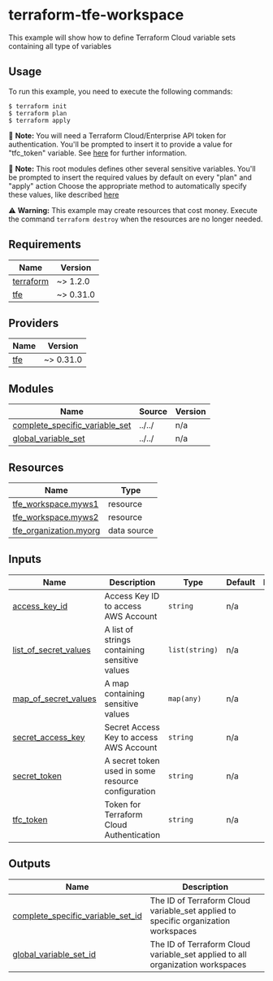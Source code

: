 # terraform-tfe-workspace

This example will show how to define Terraform Cloud variable sets containing all type of variables

## Usage

To run this example, you need to execute the following commands:

```shell
$ terraform init
$ terraform plan
$ terraform apply
```

:memo: **Note:** You will need a Terraform Cloud/Enterprise API token for authentication.
You'll be prompted to insert it to provide a value for "tfc_token" variable.
See [here](https://www.terraform.io/cloud-docs/users-teams-organizations/api-tokens)
for further information.

:memo: **Note:** This root modules defines other several sensitive variables.
You'll be prompted to insert the required values by default on every "plan" and "apply" action
Choose the appropriate method to automatically specify these values, like described [here](https://www.terraform.io/language/values/variables#assigning-values-to-root-module-variables)

:warning: **Warning:** This example may create resources that cost money. Execute the command
`terraform destroy` when the resources are no longer needed.

<!-- BEGINNING OF PRE-COMMIT-TERRAFORM DOCS HOOK -->
## Requirements

| Name | Version |
|------|---------|
| <a name="requirement_terraform"></a> [terraform](#requirement\_terraform) | ~> 1.2.0 |
| <a name="requirement_tfe"></a> [tfe](#requirement\_tfe) | ~> 0.31.0 |

## Providers

| Name | Version |
|------|---------|
| <a name="provider_tfe"></a> [tfe](#provider\_tfe) | ~> 0.31.0 |

## Modules

| Name | Source | Version |
|------|--------|---------|
| <a name="module_complete_specific_variable_set"></a> [complete\_specific\_variable\_set](#module\_complete\_specific\_variable\_set) | ../../ | n/a |
| <a name="module_global_variable_set"></a> [global\_variable\_set](#module\_global\_variable\_set) | ../../ | n/a |

## Resources

| Name | Type |
|------|------|
| [tfe_workspace.myws1](https://registry.terraform.io/providers/hashicorp/tfe/latest/docs/resources/workspace) | resource |
| [tfe_workspace.myws2](https://registry.terraform.io/providers/hashicorp/tfe/latest/docs/resources/workspace) | resource |
| [tfe_organization.myorg](https://registry.terraform.io/providers/hashicorp/tfe/latest/docs/data-sources/organization) | data source |

## Inputs

| Name | Description | Type | Default | Required |
|------|-------------|------|---------|:--------:|
| <a name="input_access_key_id"></a> [access\_key\_id](#input\_access\_key\_id) | Access Key ID to access AWS Account | `string` | n/a | yes |
| <a name="input_list_of_secret_values"></a> [list\_of\_secret\_values](#input\_list\_of\_secret\_values) | A list of strings containing sensitive values | `list(string)` | n/a | yes |
| <a name="input_map_of_secret_values"></a> [map\_of\_secret\_values](#input\_map\_of\_secret\_values) | A map containing sensitive values | `map(any)` | n/a | yes |
| <a name="input_secret_access_key"></a> [secret\_access\_key](#input\_secret\_access\_key) | Secret Access Key to access AWS Account | `string` | n/a | yes |
| <a name="input_secret_token"></a> [secret\_token](#input\_secret\_token) | A secret token used in some resource configuration | `string` | n/a | yes |
| <a name="input_tfc_token"></a> [tfc\_token](#input\_tfc\_token) | Token for Terraform Cloud Authentication | `string` | n/a | yes |

## Outputs

| Name | Description |
|------|-------------|
| <a name="output_complete_specific_variable_set_id"></a> [complete\_specific\_variable\_set\_id](#output\_complete\_specific\_variable\_set\_id) | The ID of Terraform Cloud variable\_set applied to specific organization workspaces |
| <a name="output_global_variable_set_id"></a> [global\_variable\_set\_id](#output\_global\_variable\_set\_id) | The ID of Terraform Cloud variable\_set applied to all organization workspaces |
<!-- END OF PRE-COMMIT-TERRAFORM DOCS HOOK -->
